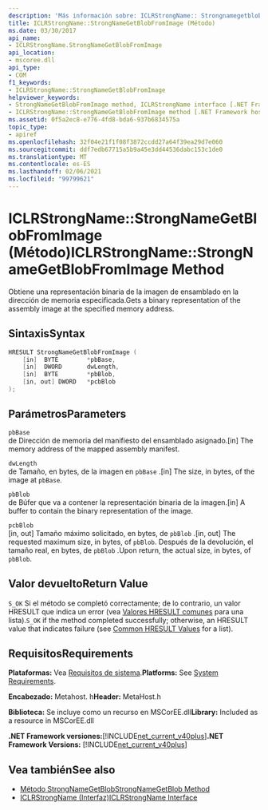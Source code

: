 ```yaml
---
description: 'Más información sobre: ICLRStrongName:: Strongnamegetblobfromimage ((método)'
title: ICLRStrongName::StrongNameGetBlobFromImage (Método)
ms.date: 03/30/2017
api_name:
- ICLRStrongName.StrongNameGetBlobFromImage
api_location:
- mscoree.dll
api_type:
- COM
f1_keywords:
- ICLRStrongName::StrongNameGetBlobFromImage
helpviewer_keywords:
- StrongNameGetBlobFromImage method, ICLRStrongName interface [.NET Framework hosting]
- ICLRStrongName::StrongNameGetBlobFromImage method [.NET Framework hosting]
ms.assetid: 0f5a2ec8-e776-4fd8-bda6-937b6834575a
topic_type:
- apiref
ms.openlocfilehash: 32f04e21f1f08f3872ccdd27a64f39ea29d7e060
ms.sourcegitcommit: ddf7edb67715a5b9a45e3dd44536dabc153c1de0
ms.translationtype: MT
ms.contentlocale: es-ES
ms.lasthandoff: 02/06/2021
ms.locfileid: "99799621"
---
```

# <a name="iclrstrongnamestrongnamegetblobfromimage-method"></a><span data-ttu-id="3b043-103">ICLRStrongName::StrongNameGetBlobFromImage (Método)</span><span class="sxs-lookup"><span data-stu-id="3b043-103">ICLRStrongName::StrongNameGetBlobFromImage Method</span></span>

<span data-ttu-id="3b043-104">Obtiene una representación binaria de la imagen de ensamblado en la dirección de memoria especificada.</span><span class="sxs-lookup"><span data-stu-id="3b043-104">Gets a binary representation of the assembly image at the specified memory address.</span></span>  
  
## <a name="syntax"></a><span data-ttu-id="3b043-105">Sintaxis</span><span class="sxs-lookup"><span data-stu-id="3b043-105">Syntax</span></span>  
  
```cpp  
HRESULT StrongNameGetBlobFromImage (  
    [in]  BYTE        *pbBase,  
    [in]  DWORD       dwLength,  
    [in]  BYTE        *pbBlob,  
    [in, out] DWORD   *pcbBlob  
);  
```  
  
## <a name="parameters"></a><span data-ttu-id="3b043-106">Parámetros</span><span class="sxs-lookup"><span data-stu-id="3b043-106">Parameters</span></span>  

 `pbBase`  
 <span data-ttu-id="3b043-107">de Dirección de memoria del manifiesto del ensamblado asignado.</span><span class="sxs-lookup"><span data-stu-id="3b043-107">[in] The memory address of the mapped assembly manifest.</span></span>  
  
 `dwLength`  
 <span data-ttu-id="3b043-108">de Tamaño, en bytes, de la imagen en `pbBase` .</span><span class="sxs-lookup"><span data-stu-id="3b043-108">[in] The size, in bytes, of the image at `pbBase`.</span></span>  
  
 `pbBlob`  
 <span data-ttu-id="3b043-109">de Búfer que va a contener la representación binaria de la imagen.</span><span class="sxs-lookup"><span data-stu-id="3b043-109">[in] A buffer to contain the binary representation of the image.</span></span>  
  
 `pcbBlob`  
 <span data-ttu-id="3b043-110">[in, out] Tamaño máximo solicitado, en bytes, de `pbBlob` .</span><span class="sxs-lookup"><span data-stu-id="3b043-110">[in, out] The requested maximum size, in bytes, of `pbBlob`.</span></span> <span data-ttu-id="3b043-111">Después de la devolución, el tamaño real, en bytes, de `pbBlob` .</span><span class="sxs-lookup"><span data-stu-id="3b043-111">Upon return, the actual size, in bytes, of `pbBlob`.</span></span>  
  
## <a name="return-value"></a><span data-ttu-id="3b043-112">Valor devuelto</span><span class="sxs-lookup"><span data-stu-id="3b043-112">Return Value</span></span>  

 <span data-ttu-id="3b043-113">`S_OK` Si el método se completó correctamente; de lo contrario, un valor HRESULT que indica un error (vea [Valores HRESULT comunes](/windows/win32/seccrypto/common-hresult-values) para una lista).</span><span class="sxs-lookup"><span data-stu-id="3b043-113">`S_OK` if the method completed successfully; otherwise, an HRESULT value that indicates failure (see [Common HRESULT Values](/windows/win32/seccrypto/common-hresult-values) for a list).</span></span>  
  
## <a name="requirements"></a><span data-ttu-id="3b043-114">Requisitos</span><span class="sxs-lookup"><span data-stu-id="3b043-114">Requirements</span></span>  

 <span data-ttu-id="3b043-115">**Plataformas:** Vea [Requisitos de sistema](../../get-started/system-requirements.md).</span><span class="sxs-lookup"><span data-stu-id="3b043-115">**Platforms:** See [System Requirements](../../get-started/system-requirements.md).</span></span>  
  
 <span data-ttu-id="3b043-116">**Encabezado:** Metahost. h</span><span class="sxs-lookup"><span data-stu-id="3b043-116">**Header:** MetaHost.h</span></span>  
  
 <span data-ttu-id="3b043-117">**Biblioteca:** Se incluye como un recurso en MSCorEE.dll</span><span class="sxs-lookup"><span data-stu-id="3b043-117">**Library:** Included as a resource in MSCorEE.dll</span></span>  
  
 <span data-ttu-id="3b043-118">**.NET Framework versiones:**[!INCLUDE[net_current_v40plus](../../../../includes/net-current-v40plus-md.md)]</span><span class="sxs-lookup"><span data-stu-id="3b043-118">**.NET Framework Versions:** [!INCLUDE[net_current_v40plus](../../../../includes/net-current-v40plus-md.md)]</span></span>  
  
## <a name="see-also"></a><span data-ttu-id="3b043-119">Vea también</span><span class="sxs-lookup"><span data-stu-id="3b043-119">See also</span></span>

- [<span data-ttu-id="3b043-120">Método StrongNameGetBlob</span><span class="sxs-lookup"><span data-stu-id="3b043-120">StrongNameGetBlob Method</span></span>](iclrstrongname-strongnamegetblob-method.md)
- [<span data-ttu-id="3b043-121">ICLRStrongName (Interfaz)</span><span class="sxs-lookup"><span data-stu-id="3b043-121">ICLRStrongName Interface</span></span>](iclrstrongname-interface.md)
